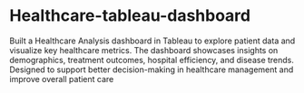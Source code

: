 # Healthcare-tableau-dashboard
Built a Healthcare Analysis dashboard in Tableau to explore patient data and visualize key healthcare metrics. The dashboard showcases insights on demographics, treatment outcomes, hospital efficiency, and disease trends. Designed to support better decision-making in healthcare management and improve overall patient care
